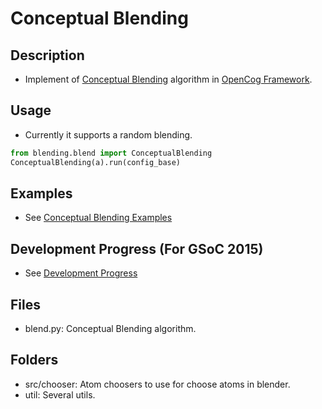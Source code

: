 # Conceptual Blending
## Description
* Implement of [Conceptual Blending](https://en.wikipedia.org/wiki/Conceptual_blending) algorithm in [OpenCog Framework](https://github.com/opencog/opencog).

## Usage
* Currently it supports a random blending.
```python
from blending.blend import ConceptualBlending
ConceptualBlending(a).run(config_base)
```

## Examples
* See [Conceptual Blending Examples](../../examples/python/conceptual_blending)

## Development Progress (For GSoC 2015)
* See [Development Progress](http://wiki.dong-min.kim/GSoC_2015_-_Conceptual_Blending#Progress)

## Files
* blend.py: Conceptual Blending algorithm.

## Folders
* src/chooser: Atom choosers to use for choose atoms in blender.
* util: Several utils.

